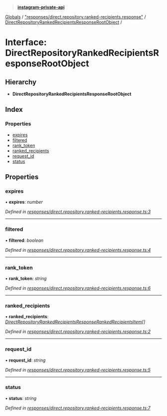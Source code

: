> **[instagram-private-api](../README.md)**

[Globals](../README.md) / ["responses/direct.repository.ranked-recipients.response"](../modules/_responses_direct_repository_ranked_recipients_response_.md) / [DirectRepositoryRankedRecipientsResponseRootObject](_responses_direct_repository_ranked_recipients_response_.directrepositoryrankedrecipientsresponserootobject.md) /

# Interface: DirectRepositoryRankedRecipientsResponseRootObject

## Hierarchy

* **DirectRepositoryRankedRecipientsResponseRootObject**

## Index

### Properties

* [expires](_responses_direct_repository_ranked_recipients_response_.directrepositoryrankedrecipientsresponserootobject.md#expires)
* [filtered](_responses_direct_repository_ranked_recipients_response_.directrepositoryrankedrecipientsresponserootobject.md#filtered)
* [rank_token](_responses_direct_repository_ranked_recipients_response_.directrepositoryrankedrecipientsresponserootobject.md#rank_token)
* [ranked_recipients](_responses_direct_repository_ranked_recipients_response_.directrepositoryrankedrecipientsresponserootobject.md#ranked_recipients)
* [request_id](_responses_direct_repository_ranked_recipients_response_.directrepositoryrankedrecipientsresponserootobject.md#request_id)
* [status](_responses_direct_repository_ranked_recipients_response_.directrepositoryrankedrecipientsresponserootobject.md#status)

## Properties

###  expires

• **expires**: *number*

*Defined in [responses/direct.repository.ranked-recipients.response.ts:3](https://github.com/dilame/instagram-private-api/blob/e9c516c/src/responses/direct.repository.ranked-recipients.response.ts#L3)*

___

###  filtered

• **filtered**: *boolean*

*Defined in [responses/direct.repository.ranked-recipients.response.ts:4](https://github.com/dilame/instagram-private-api/blob/e9c516c/src/responses/direct.repository.ranked-recipients.response.ts#L4)*

___

###  rank_token

• **rank_token**: *string*

*Defined in [responses/direct.repository.ranked-recipients.response.ts:6](https://github.com/dilame/instagram-private-api/blob/e9c516c/src/responses/direct.repository.ranked-recipients.response.ts#L6)*

___

###  ranked_recipients

• **ranked_recipients**: *[DirectRepositoryRankedRecipientsResponseRankedRecipientsItem](_responses_direct_repository_ranked_recipients_response_.directrepositoryrankedrecipientsresponserankedrecipientsitem.md)[]*

*Defined in [responses/direct.repository.ranked-recipients.response.ts:2](https://github.com/dilame/instagram-private-api/blob/e9c516c/src/responses/direct.repository.ranked-recipients.response.ts#L2)*

___

###  request_id

• **request_id**: *string*

*Defined in [responses/direct.repository.ranked-recipients.response.ts:5](https://github.com/dilame/instagram-private-api/blob/e9c516c/src/responses/direct.repository.ranked-recipients.response.ts#L5)*

___

###  status

• **status**: *string*

*Defined in [responses/direct.repository.ranked-recipients.response.ts:7](https://github.com/dilame/instagram-private-api/blob/e9c516c/src/responses/direct.repository.ranked-recipients.response.ts#L7)*